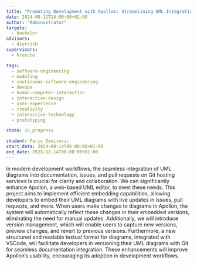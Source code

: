 ```yaml
---
title: "Promoting Development with Apollon: Streamlining UML Integration"
date: 2024-08-12T14:00:00+02:00
author: "Administrator"
targets:
  - bachelor
advisors:
  - dietrich
supervisors:
  - krusche

tags:
  - software-engineering
  - modeling
  - continuous-software-engineering
  - devops
  - human-computer-interaction
  - interaction-design
  - user-experience
  - creativity
  - interactive-technology
  - prototyping

state: in_progress

student: Faris Demirovic
start_date: 2024-08-14T00:00:00+01:00
end_date: 2025-12-14T00:00:00+01:00
---
```

In modern development workflows, the seamless integration of UML diagrams into documentation, issues, and pull requests on Git hosting services is crucial for clarity and collaboration. We can significantly enhance Apollon, a web-based UML editor, to meet these needs. This project aims to implement efficient embedding capabilities, allowing developers to embed their UML diagrams with live updates in issues, pull requests, and more. When users make changes to diagrams in Apollon, the system will automatically reflect these changes in their embedded versions, eliminating the need for manual updates. Additionally, we will introduce version management, which will enable users to capture new versions, preview changes, and revert to previous versions. Furthermore, a new structured and readable textual format for diagrams, integrated with VSCode, will facilitate developers in versioning their UML diagrams with Git for seamless documentation integration. These enhancements will improve Apollon’s usability, encouraging its adoption in development workflows.